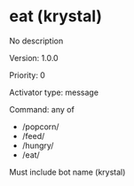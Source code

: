 # eat (krystal)
No description

Version: 1.0.0

Priority: 0

Activator type: message

Command: any of
- /popcorn/
- /feed/
- /hungry/
- /eat/

Must include bot name (krystal)

